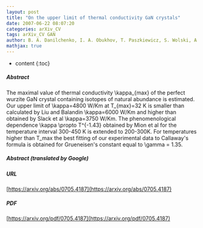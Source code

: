 ```yaml
---
layout: post
title: "On the upper limit of thermal conductivity GaN crystals"
date: 2007-06-22 08:07:20
categories: arXiv_CV
tags: arXiv_CV GAN
author: B. A. Danilchenko, I. A. Obukhov, T. Paszkiewicz, S. Wolski, A. Jezowski
mathjax: true
---
```


* content
{:toc}

##### Abstract
The maximal value of thermal conductivity \kappa_{max} of the perfect wurzite GaN crystal containing isotopes of natural abundance is estimated. Our upper limit of \kappa=4800 W/Km at T_{max}=32 K is smaller than calculated by Liu and Balandin \kappa=6000 W/Km and higher than obtained by Slack et al \kappa=3750 W/Km. The phenomenological dependence \kappa \propto T^{-1.43} obtained by Mion et al for the temperature interval 300-450 K is extended to 200-300K. For temperatures higher than T_max the best fitting of our experimental data to Callaway's formula is obtained for Grueneisen's constant equal to \gamma = 1.35.

##### Abstract (translated by Google)


##### URL
[https://arxiv.org/abs/0705.4187](https://arxiv.org/abs/0705.4187)

##### PDF
[https://arxiv.org/pdf/0705.4187](https://arxiv.org/pdf/0705.4187)

